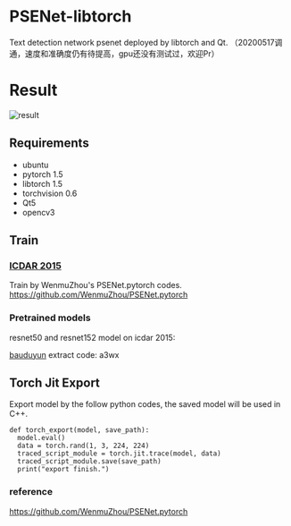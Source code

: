 # PSENet-libtorch
Text detection network psenet deployed by libtorch and Qt.
（20200517调通，速度和准确度仍有待提高，gpu还没有测试过，欢迎Pr）

# Result
![result](https://github.com/Whu-wxy/PSENet-libtorch/blob/master/res.jpg)


## Requirements
* ubuntu
* pytorch 1.5
* libtorch 1.5
* torchvision 0.6
* Qt5
* opencv3


## Train
### [ICDAR 2015](http://rrc.cvc.uab.es/?ch=4)

Train by WenmuZhou's PSENet.pytorch codes.
https://github.com/WenmuZhou/PSENet.pytorch


### Pretrained models
resnet50 and resnet152 model on icdar 2015: 

[bauduyun](https://pan.baidu.com/s/1d3C2Izj7d_p_29s2eQANBA ) extract code: a3wx


## Torch Jit Export
Export model by the follow python codes, the saved model will be used in C++.



    def torch_export(model, save_path):
      model.eval()
      data = torch.rand(1, 3, 224, 224)
      traced_script_module = torch.jit.trace(model, data)
      traced_script_module.save(save_path)
      print("export finish.")


### reference
https://github.com/WenmuZhou/PSENet.pytorch
